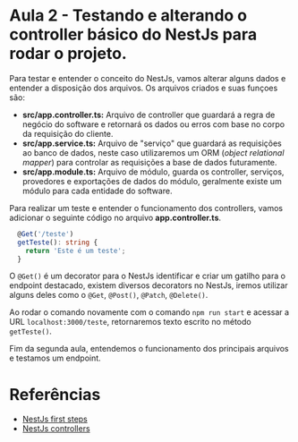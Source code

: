 # Aula 2 - Testando e alterando o controller básico do NestJs para rodar o projeto.

Para testar e entender o conceito do NestJs, vamos alterar alguns dados e entender a disposição dos arquivos. Os arquivos criados e suas funçoes são:

- **src/app.controller.ts:** Arquivo de controller que guardará a regra de negócio do software e retornará os dados ou erros com base no corpo da requisição do cliente.
- **src/app.service.ts:** Arquivo de "serviço" que guardará as requisições ao banco de dados, neste caso utilizaremos um ORM (_object relational mapper_) para controlar as requisições a base de dados futuramente.
- **src/app.module.ts:** Arquivo de módulo, guarda os controller, serviços, provedores e exportações de dados do módulo, geralmente existe um módulo para cada entidade do software.

Para realizar um teste e entender o funcionamento dos controllers, vamos adicionar o seguinte código no arquivo **app.controller.ts**.

```typescript
  @Get('/teste')
  getTeste(): string {
    return 'Este é um teste';
  }
```

O `@Get()` é um decorator para o NestJs identificar e criar um gatilho para o endpoint destacado, existem diversos decorators no NestJs, iremos utilizar alguns deles como o `@Get`, `@Post()`, `@Patch`, `@Delete()`.

Ao rodar o comando novamente com o comando `npm run start` e acessar a URL `localhost:3000/teste`, retornaremos  texto escrito no método `getTeste()`.

Fim da segunda aula, entendemos o funcionamento dos principais arquivos e testamos um endpoint.

# Referências
- [NestJs first steps](https://docs.nestjs.com/first-steps)
- [NestJs controllers](https://docs.nestjs.com/controllers)
